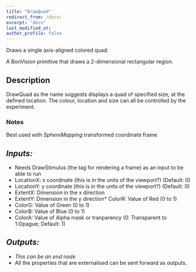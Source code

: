 ```yaml
---
title: "DrawQuad"
redirect_from: /docs/
excerpt: "docs"
last_modified_at: 
author_profile: false
---
```


Draws a single axis-aligned colored quad.

A BonVision primitive that draws a 2-dimensional rectangular region. 

## Description
DrawQuad as the name suggests displays a quad of specified size, at the defined location. The colour, location and size can all be controlled by the experiment.

### Notes
Best used with _SphereMapping_ transformed coordinate frame

## _Inputs:_ 
* Needs DrawStimulus (the tag for rendering a frame) as an input to be able to run
* LocationX: x coordinate (this is in the units of the viewport?) (Default: 0)
* LocationY: y coordinate (this is in the units of the viewport?) (Default: 0)
* ExtentX: Dimension in the x direction
* ExtentY: Dimension in the y direction* ColorR: Value of Red (0 to 1)
* ColorG: Value of Green (0 to 1)
* ColorB: Value of Blue (0 to 1)
* ColorA: Value of Alpha mask or tranparency (0: Transparent to 1:Opague; Default: 1)


## _Outputs:_
* _This can be an end node_
* All the properties that are externalised can be sent forward as outputs.
